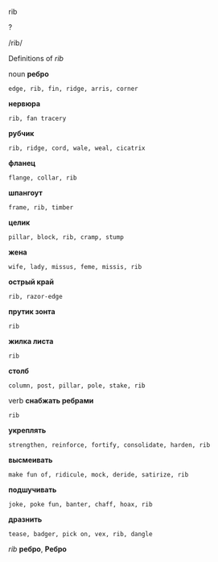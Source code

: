 rib

?

/rib/

Definitions of _rib_

noun
**ребро**

    edge, rib, fin, ridge, arris, corner
**нервюра**

    rib, fan tracery
**рубчик**

    rib, ridge, cord, wale, weal, cicatrix
**фланец**

    flange, collar, rib
**шпангоут**

    frame, rib, timber
**целик**

    pillar, block, rib, cramp, stump
**жена**

    wife, lady, missus, feme, missis, rib
**острый край**

    rib, razor-edge
**прутик зонта**

    rib
**жилка листа**

    rib
**столб**

    column, post, pillar, pole, stake, rib

verb
**снабжать ребрами**

    rib
**укреплять**

    strengthen, reinforce, fortify, consolidate, harden, rib
**высмеивать**

    make fun of, ridicule, mock, deride, satirize, rib
**подшучивать**

    joke, poke fun, banter, chaff, hoax, rib
**дразнить**

    tease, badger, pick on, vex, rib, dangle

_rib_
**ребро**, **Ребро**